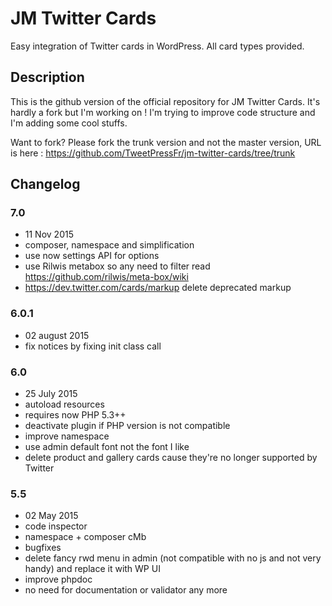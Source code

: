 # JM Twitter Cards #

Easy integration of Twitter cards in WordPress. All card types provided.

## Description ##

This is the github version of the official repository for JM Twitter Cards. It's hardly a fork but I'm working on ! I'm trying to improve code structure and I'm adding some cool stuffs.

Want to fork? Please fork the trunk version and not the master version, URL is here : https://github.com/TweetPressFr/jm-twitter-cards/tree/trunk

## Changelog ##

### 7.0
* 11 Nov 2015
* composer, namespace and simplification
* use now settings API for options
* use Rilwis metabox so any need to filter read https://github.com/rilwis/meta-box/wiki
* https://dev.twitter.com/cards/markup delete deprecated markup

### 6.0.1
* 02 august 2015
* fix notices by fixing init class call

### 6.0
* 25 July 2015
* autoload resources
* requires now PHP 5.3++
* deactivate plugin if PHP version is not compatible
* improve namespace
* use admin default font not the font I like
* delete product and gallery cards cause they're no longer supported by Twitter

### 5.5
* 02 May 2015
* code inspector
* namespace + composer cMb
* bugfixes
* delete fancy rwd menu in admin (not compatible with no js and not very handy) and replace it with WP UI
* improve phpdoc
* no need for documentation or validator any more